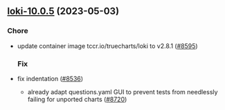 

## [loki-10.0.5](https://github.com/truecharts/charts/compare/loki-10.0.4...loki-10.0.5) (2023-05-03)

### Chore

- update container image tccr.io/truecharts/loki to v2.8.1 ([#8595](https://github.com/truecharts/charts/issues/8595))
  
  ### Fix

- fix indentation ([#8536](https://github.com/truecharts/charts/issues/8536))
  - already adapt questions.yaml GUI to prevent tests from needlessly failing for unported charts ([#8720](https://github.com/truecharts/charts/issues/8720))
  
  